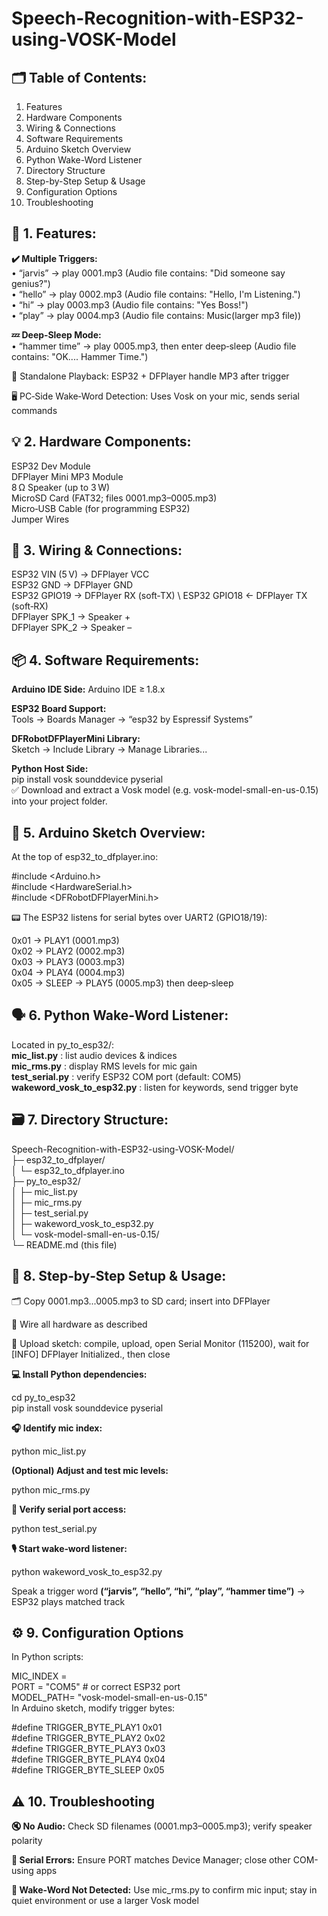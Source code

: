 # Speech-Recognition-with-ESP32-using-VOSK-Model

## 🗂️ Table of Contents:

1. Features
2. Hardware Components
3. Wiring & Connections
4. Software Requirements
5. Arduino Sketch Overview
6. Python Wake-Word Listener
7. Directory Structure
8. Step-by-Step Setup & Usage
9. Configuration Options
10. Troubleshooting


## 🧩 1. Features:

**✔️ Multiple Triggers:**\
• “jarvis” → play 0001.mp3 (Audio file contains: "Did someone say genius?")\
• “hello” → play 0002.mp3 (Audio file contains: "Hello, I'm Listening.")\
• “hi” → play 0003.mp3 (Audio file contains: "Yes Boss!")\
• “play” → play 0004.mp3 (Audio file contains: Music(larger mp3 file))

**💤 Deep‑Sleep Mode:**\
• “hammer time” → play 0005.mp3, then enter deep‑sleep (Audio file contains: "OK.... Hammer Time.")

🎵 Standalone Playback: ESP32 + DFPlayer handle MP3 after trigger

🖥️ PC‑Side Wake‑Word Detection: Uses Vosk on your mic, sends serial commands
<br>



## 💡 2. Hardware Components:

ESP32 Dev Module\
DFPlayer Mini MP3 Module\
8 Ω Speaker (up to 3 W)\
MicroSD Card (FAT32; files 0001.mp3–0005.mp3)\
Micro‑USB Cable (for programming ESP32)\
Jumper Wires
<br>



## 🔌 3. Wiring & Connections:

ESP32 VIN (5 V)    → DFPlayer VCC  \
ESP32 GND          → DFPlayer GND  \
ESP32 GPIO19       → DFPlayer RX (soft‑TX) \ 
ESP32 GPIO18       ← DFPlayer TX (soft‑RX)  \
DFPlayer SPK_1     → Speaker +  \
DFPlayer SPK_2     → Speaker – 
<br>



## 📦 4. Software Requirements:

**Arduino IDE Side:**
Arduino IDE ≥ 1.8.x

**ESP32 Board Support:**\
Tools → Boards Manager → “esp32 by Espressif Systems”

**DFRobotDFPlayerMini Library:**\
Sketch → Include Library → Manage Libraries...

**Python Host Side:**\
pip install vosk sounddevice pyserial\
✅ Download and extract a Vosk model (e.g. vosk-model-small-en-us-0.15) into your project folder.
<br>



## 🎯 5. Arduino Sketch Overview:

At the top of esp32_to_dfplayer.ino:

#include <Arduino.h>\
#include <HardwareSerial.h>\
#include <DFRobotDFPlayerMini.h>

📟 The ESP32 listens for serial bytes over UART2 (GPIO18/19):

0x01 → PLAY1 (0001.mp3)  
0x02 → PLAY2 (0002.mp3)  
0x03 → PLAY3 (0003.mp3)  
0x04 → PLAY4 (0004.mp3)  
0x05 → SLEEP → PLAY5 (0005.mp3) then deep‑sleep
<br>




## 🗣️ 6. Python Wake‑Word Listener:

Located in py_to_esp32/:\
**mic_list.py** : list audio devices & indices\
**mic_rms.py** : display RMS levels for mic gain\
**test_serial.py** : verify ESP32 COM port (default: COM5)\
**wakeword_vosk_to_esp32.py** : listen for keywords, send trigger byte
<br>




## 🗃️ 7. Directory Structure:

Speech-Recognition-with-ESP32-using-VOSK-Model/ \
├─ esp32_to_dfplayer/ \
│   └─ esp32_to_dfplayer.ino \
├─ py_to_esp32/ \
│   ├─ mic_list.py \
│   ├─ mic_rms.py \
│   ├─ test_serial.py \
│   ├─ wakeword_vosk_to_esp32.py \
│   └─ vosk-model-small-en-us-0.15/ \
└─ README.md (this file)
<br>



## 🚀 8. Step‑by‑Step Setup & Usage:

🗂️ Copy 0001.mp3...0005.mp3 to SD card; insert into DFPlayer 

🔌 Wire all hardware as described 

📲 Upload sketch: compile, upload, open Serial Monitor (115200), wait for [INFO] DFPlayer Initialized., then close

**💻 Install Python dependencies:**

cd py_to_esp32 \
pip install vosk sounddevice pyserial

**🎧 Identify mic index:** 

python mic_list.py

**(Optional) Adjust and test mic levels:** 

python mic_rms.py

**🔎 Verify serial port access:** 

python test_serial.py

**🎙️ Start wake‑word listener:** 

python wakeword_vosk_to_esp32.py

Speak a trigger word **(“jarvis”, “hello”, “hi”, “play”, “hammer time”)** → ESP32 plays matched track
<br>




## ⚙️ 9. Configuration Options

In Python scripts:

MIC_INDEX = <your mic index> \
PORT      = "COM5"                # or correct ESP32 port \
MODEL_PATH= "vosk-model-small-en-us-0.15" \
In Arduino sketch, modify trigger bytes: 

#define TRIGGER_BYTE_PLAY1   0x01 \
#define TRIGGER_BYTE_PLAY2   0x02 \
#define TRIGGER_BYTE_PLAY3   0x03 \
#define TRIGGER_BYTE_PLAY4   0x04 \
#define TRIGGER_BYTE_SLEEP   0x05 
<br>




## ⚠️ 10. Troubleshooting

**🔇 No Audio:** Check SD filenames (0001.mp3–0005.mp3); verify speaker polarity 

**🔌 Serial Errors:** Ensure PORT matches Device Manager; close other COM-using apps 

**🛑 Wake-Word Not Detected:** Use mic_rms.py to confirm mic input; stay in quiet environment or use a larger Vosk model

